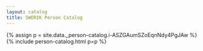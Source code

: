 ```yaml
---
layout: catalog
title: SWERIK Person Catalog
---
```

{% assign p = site.data._person-catalog.i-ASZGAumSZoEqnNdy4PgJAw %}
{% include person-catalog.html p=p %}

